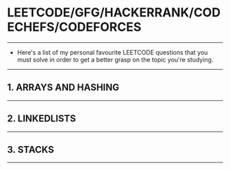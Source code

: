 # LEETCODE/GFG/HACKERRANK/CODECHEFS/CODEFORCES
---

* Here's a list of my personal favourite LEETCODE questions that you must solve in order to get a better grasp on the topic you're studying.
---

## 1. ARRAYS AND HASHING
---
## 2. LINKEDLISTS
---
## 3. STACKS
---
